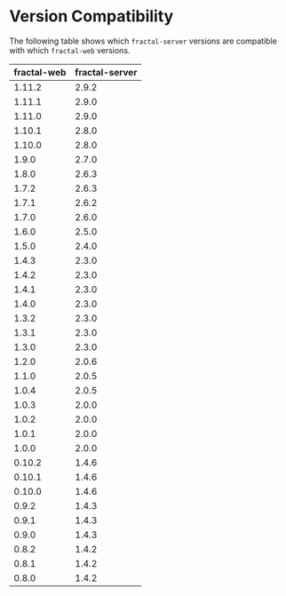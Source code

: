 # Version Compatibility

The following table shows which `fractal-server` versions are compatible with which `fractal-web` versions.

| fractal-web | fractal-server |
|-------------|----------------|
| 1.11.2      | 2.9.2          |
| 1.11.1      | 2.9.0          |
| 1.11.0      | 2.9.0          |
| 1.10.1      | 2.8.0          |
| 1.10.0      | 2.8.0          |
| 1.9.0       | 2.7.0          |
| 1.8.0       | 2.6.3          |
| 1.7.2       | 2.6.3          |
| 1.7.1       | 2.6.2          |
| 1.7.0       | 2.6.0          |
| 1.6.0       | 2.5.0          |
| 1.5.0       | 2.4.0          |
| 1.4.3       | 2.3.0          |
| 1.4.2       | 2.3.0          |
| 1.4.1       | 2.3.0          |
| 1.4.0       | 2.3.0          |
| 1.3.2       | 2.3.0          |
| 1.3.1       | 2.3.0          |
| 1.3.0       | 2.3.0          |
| 1.2.0       | 2.0.6          |
| 1.1.0       | 2.0.5          |
| 1.0.4       | 2.0.5          |
| 1.0.3       | 2.0.0          |
| 1.0.2       | 2.0.0          |
| 1.0.1       | 2.0.0          |
| 1.0.0       | 2.0.0          |
| 0.10.2      | 1.4.6          |
| 0.10.1      | 1.4.6          |
| 0.10.0      | 1.4.6          |
| 0.9.2       | 1.4.3          |
| 0.9.1       | 1.4.3          |
| 0.9.0       | 1.4.3          |
| 0.8.2       | 1.4.2          |
| 0.8.1       | 1.4.2          |
| 0.8.0       | 1.4.2          |
